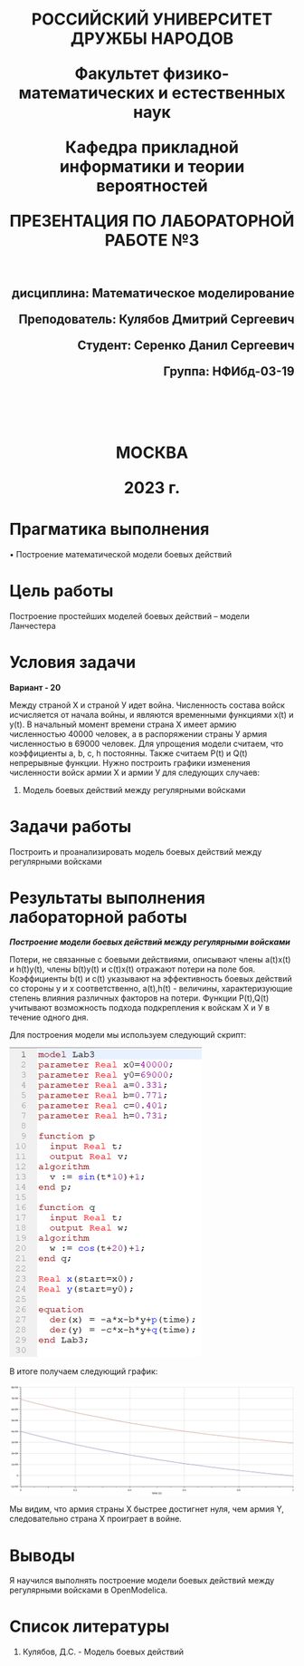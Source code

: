 <h1 align="center">
<p>РОССИЙСКИЙ УНИВЕРСИТЕТ ДРУЖБЫ НАРОДОВ 
<p>Факультет физико-математических и естественных наук  
<p>Кафедра прикладной информатики и теории вероятностей
<p>ПРЕЗЕНТАЦИЯ ПО ЛАБОРАТОРНОЙ РАБОТЕ №3
<br></br>
<h2 align="right">
<p>дисциплина: Математическое моделирование
<p>Преподователь: Кулябов Дмитрий Сергеевич
<p>Студент: Серенко Данил Сергеевич
<p>Группа: НФИбд-03-19
<br></br>
<br></br>
<h1 align="center">
<p>МОСКВА
<p>2023 г.
</h1>

# **Прагматика выполнения**

• Построение математической модели боевых действий

# **Цель работы**

Построение простейших моделей боевых действий – модели Ланчестера

# **Условия задачи**

**Вариант - 20**

Между страной Х и страной У идет война. Численность состава войск исчисляется от начала войны, и являются временными функциями x(t) и y(t). В начальный момент времени страна Х имеет армию численностью 40000 человек, а в распоряжении страны У армия численностью в 69000 человек. Для упрощения модели считаем, что коэффициенты
a, b, c, h постоянны. Также считаем P(t) и Q(t) непрерывные функции. Нужно построить графики изменения численности войск армии Х и армии У для
следующих случаев:

1. Модель боевых действий между регулярными войсками

# **Задачи работы**

Построить и проанализировать модель боевых действий между регулярными войсками

# **Результаты выполнения лабораторной работы** 

**_Построение модели боевых действий между регулярными войсками_**

Потери, не связанные с боевыми действиями, описывают члены a(t)x(t) и h(t)y(t), члены b(t)y(t) и c(t)x(t) отражают потери на поле боя. Коэффициенты b(t) и c(t) указывают на эффективность боевых действий со стороны у и х соответственно, a(t),h(t) - величины, характеризующие степень влияния различных факторов на потери. Функции P(t),Q(t) учитывают возможность подхода подкрепления к войскам Х и У в течение одного дня.

Для построения модели мы используем следующий скрипт:

![photo](image/code.png "код для модели боевых действий между регулярными войсками в варианте 20")

В итоге получаем следующий график:

![photo](image/graph.png "график для модели боевых действий между регулярными войсками в варианте 20")

Мы видим, что армия страны X быстрее достигнет нуля, чем армия Y, следовательно страна X проиграет в войне.

# Выводы

Я научился выполнять построение модели боевых действий между регулярными войсками в OpenModelica.

# Список литературы

1. Кулябов, Д.С. - Модель боевых действий
